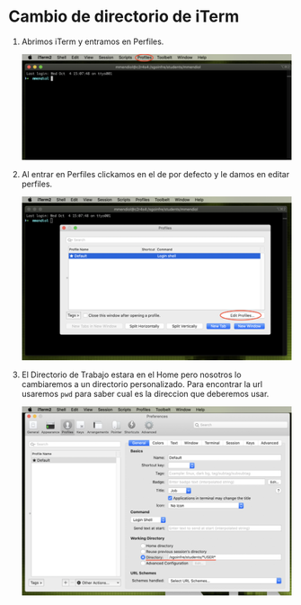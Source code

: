 # Cambio de directorio de iTerm

1. Abrimos iTerm y entramos en Perfiles.
    
    ![ ](./Screen_Shot_2023-10-04_at_3.24.02_PM.png)
    
     
    
2. Al entrar en Perfiles clickamos en el de por defecto y le damos en editar perfiles.
    
    ![ ](./Screen_Shot_2023-10-04_at_3.25.43_PM.png)
    
     
    
3. El Directorio de Trabajo estara en el Home pero nosotros lo cambiaremos a un directorio personalizado. Para encontrar la url usaremos `pwd` para saber cual es la direccion que deberemos usar.
    
    ![Screen Shot 2023-10-04 at 3.30.32 PM.png](./Screen_Shot_2023-10-04_at_3.30.32_PM.png)